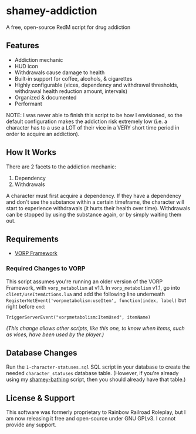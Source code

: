 # shamey-addiction

A free, open-source RedM script for drug addiction

## Features
- Addiction mechanic
- HUD icon
- Withdrawals cause damage to health
- Built-in support for coffee, alcohols, & cigarettes
- Highly configurable (vices, dependency and withdrawal thresholds, withdrawal health reduction amount, intervals)
- Organized & documented
- Performant

NOTE: I was never able to finish this script to be how I envisioned, so the default configuration makes the addiction risk extremely low (i.e. a character has to a use a LOT of their vice in a VERY short time period in order to acquire an addiction).

## How It Works
There are 2 facets to the addiction mechanic:
1. Dependency
2. Withdrawals

A character must first acquire a dependency. If they have a dependency and don't use the substance within a certain timeframe, the character will start to experience withdrawals (it hurts their health over time). Withdrawals can be stopped by using the substance again, or by simply waiting them out.

## Requirements
- [VORP Framework](https://github.com/vorpcore)

### Required Changes to VORP
This script assumes you're running an older version of the VORP Framework, with `vorp_metabolism` at v1.1. In `vorp_metabolism` v1.1, go into `client/useItemActions.lua` and add the following line underneath `RegisterNetEvent('vorpmetabolism:useItem', function(index, label)` but right before `end`:
```
TriggerServerEvent("vorpmetabolism:ItemUsed", itemName)
```
*(This change allows other scripts, like this one, to know when items, such as vices, have been used by the player.)*

## Database Changes
Run the `1-character-statuses.sql` SQL script in your database to create the needed `character_statuses` database table. (However, if you're already using my [shamey-bathing](https://github.com/ShameyWinehouse/shamey-bathing) script, then you should already have that table.)

## License & Support
This software was formerly proprietary to Rainbow Railroad Roleplay, but I am now releasing it free and open-source under GNU GPLv3. I cannot provide any support.
